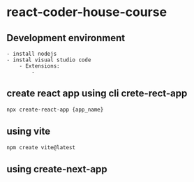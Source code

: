 # react-coder-house-course

## Development environment

    - install nodejs
    - instal visual studio code
        - Extensions:
            -

## create react app using cli crete-rect-app

```bash
npx create-react-app {app_name}

```

## using vite

```bash
npm create vite@latest

```

## using create-next-app

```bash


```
